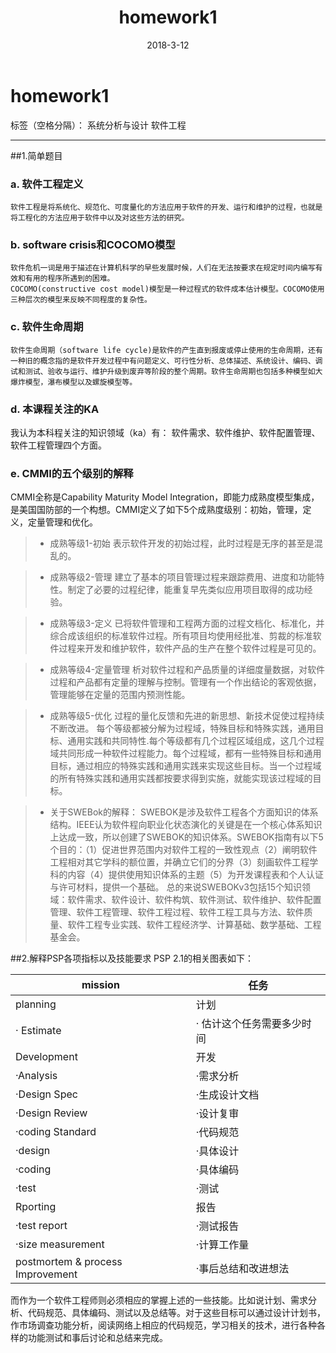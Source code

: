﻿---
layout: post
title: homework1
date: 2018-3-12
categories: 作业
tags: 博客
---

# homework1

标签（空格分隔）： 系统分析与设计 软件工程

---

##1.简单题目

### a. 软件工程定义
    软件工程是将系统化、规范化、可度量化的方法应用于软件的开发、运行和维护的过程，也就是将工程化的方法应用于软件中以及对这些方法的研究。

###  b. software crisis和COCOMO模型
    软件危机一词是用于描述在计算机科学的早些发展时候，人们在无法按要求在规定时间内编写有效和有用的程序所遇到的困难。
    COCOMO(constructive cost model)模型是一种过程式的软件成本估计模型。COCOMO使用三种层次的模型来反映不同程度的复杂性。

### c. 软件生命周期
    软件生命周期（software life cycle)是软件的产生直到报废或停止使用的生命周期，还有一种旧的概念指的是软件开发过程中有问题定义、可行性分析、总体描述、系统设计、编码、调试和测试、验收与运行、维护升级到废弃等阶段的整个周期。软件生命周期也包括多种模型如大爆炸模型，瀑布模型以及螺旋模型等。

### d. 本课程关注的KA
我认为本科程关注的知识领域（ka）有：
软件需求、软件维护、软件配置管理、软件工程管理四个方面。

### e. CMMI的五个级别的解释
 CMMI全称是Capability Maturity Model Integration，即能力成熟度模型集成，是美国国防部的一个构想。CMMI定义了如下5个成熟度级别：初始，管理，定义，定量管理和优化。
> * 成熟等级1-初始
表示软件开发的初始过程，此时过程是无序的甚至是混乱的。

> * 成熟等级2-管理
建立了基本的项目管理过程来跟踪费用、进度和功能特性。制定了必要的过程纪律，能重复早先类似应用项目取得的成功经验。

> * 成熟等级3-定义
已将软件管理和工程两方面的过程文档化、标准化，并综合成该组织的标准软件过程。所有项目均使用经批准、剪裁的标准软件过程来开发和维护软件，软件产品的生产在整个软件过程是可见的。

> * 成熟等级4-定量管理
析对软件过程和产品质量的详细度量数据，对软件过程和产品都有定量的理解与控制。管理有一个作出结论的客观依据，管理能够在定量的范围内预测性能。

> * 成熟等级5-优化
过程的量化反馈和先进的新思想、新技术促使过程持续不断改进。
每个等级都被分解为过程域，特殊目标和特殊实践，通用目标、通用实践和共同特性.每个等级都有几个过程区域组成，这几个过程域共同形成一种软件过程能力。每个过程域，都有一些特殊目标和通用目标，通过相应的特殊实践和通用实践来实现这些目标。当一个过程域的所有特殊实践和通用实践都按要求得到实施，就能实现该过程域的目标。

> * 关于SWEBok的解释：
SWEBOK是涉及软件工程各个方面知识的体系结构。IEEE认为软件程向职业化状态演化的关键是在一个核心体系知识上达成一致，所以创建了SWEBOK的知识体系。SWEBOK指南有以下5个目的：（1）促进世界范围内对软件工程的一致性观点（2）阐明软件工程相对其它学科的额位置，并确立它们的分界（3）刻画软件工程学科的内容（4）提供使用知识体系的主题（5）为开发课程表和个人认证与许可材料，提供一个基础。
总的来说SWEBOKv3包括15个知识领域：软件需求、软件设计、软件构筑、软件测试、软件维护、软件配置管理、软件工程管理、软件工程过程、软件工程工具与方法、软件质量、软件工程专业实践、软件工程经济学、计算基础、数学基础、工程基金会。



##2.解释PSP各项指标以及技能要求
PSP 2.1的相关图表如下：

|mission|任务|
|-------|--------|
| planning | 计划 |
| · Estimate |  · 估计这个任务需要多少时间|
| Development | 开发 |
|·Analysis|·需求分析|
|·Design Spec|·生成设计文档|
|·Design Review|·设计复审|
|·coding Standard|·代码规范|
|·design|·具体设计|
|·coding|·具体编码|
|·test|·测试|
|Rporting|报告|
|·test report|·测试报告|
|·size measurement|·计算工作量|
|postmortem & process Improvement|·事后总结和改进想法|

而作为一个软件工程师则必须相应的掌握上述的一些技能。比如说计划、需求分析、代码规范、具体编码、测试以及总结等。对于这些目标可以通过设计计划书，作市场调查功能分析，阅读网络上相应的代码规范，学习相关的技术，进行各种各样的功能测试和事后讨论和总结来完成。
